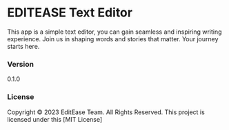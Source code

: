 # EDITEASE Text Editor
This app is a simple text editor, you can gain seamless and inspiring writing experience. Join us in shaping words and stories that matter. Your journey starts here.

### Version
0.1.0

### License
Copyright © 2023 EditEase Team. All Rights Reserved.
This project is licensed under this [MIT License]